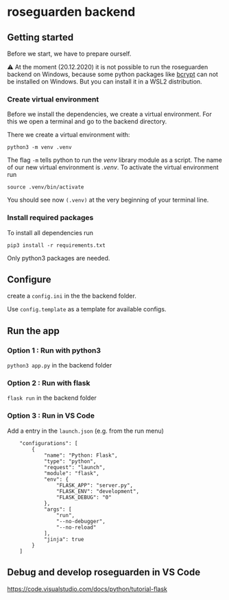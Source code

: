 # roseguarden backend

## Getting started

Before we start, we have to prepare ourself.

⚠️ At the moment (20.12.2020) it is not possible to run the roseguarden backend on Windows, because some python packages like [bcrypt](https://pypi.org/project/bcrypt/) can not be installed on Windows.
But you can install it in a WSL2 distribution.

### Create virtual environment
Before we install the dependencies, we create a virtual environment. For this we open a terminal and go to the backend directory.

There we create a virtual environment with:
```
python3 -m venv .venv
```
The flag `-m` tells python to run the *venv* library module as a script. The name of our new virtual environment is *.venv*.
To activate the virtual environment run
```
source .venv/bin/activate
```
You should see now `(.venv)` at the very beginning of your terminal line.

###  Install required packages
To install all dependencies run
```
pip3 install -r requirements.txt
```

Only python3 packages are needed.

## Configure

create a `config.ini` in the the backend folder.

Use `config.template` as a template for available configs.


## Run the app

### Option 1 : Run with python3

`python3 app.py` in the backend folder

### Option 2 : Run with flask

`flask run` in the backend folder

### Option 3 : Run in VS Code

Add a entry in the `launch.json` (e.g. from the run menu)

```
    "configurations": [
        {
            "name": "Python: Flask",
            "type": "python",
            "request": "launch",
            "module": "flask",
            "env": {
                "FLASK_APP": "server.py",
                "FLASK_ENV": "development",
                "FLASK_DEBUG": "0"
            },
            "args": [
                "run",
                "--no-debugger",
                "--no-reload"
            ],
            "jinja": true
        }
    ]
```

## Debug and develop roseguarden in VS Code

https://code.visualstudio.com/docs/python/tutorial-flask
